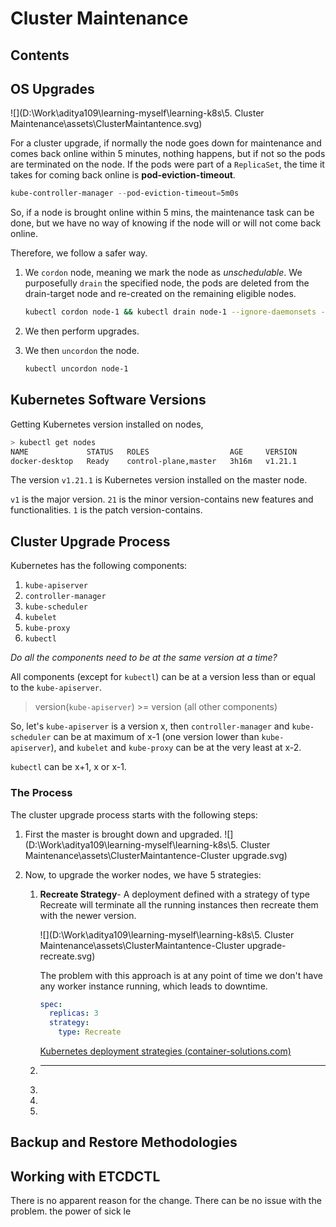 # Cluster Maintenance

## Contents

## OS Upgrades

![](D:\Work\aditya109\learning-myself\learning-k8s\5. Cluster Maintenance\assets\ClusterMaintantence.svg)

For a cluster upgrade, if normally the node goes down for maintenance and comes back online within 5 minutes, nothing happens, but if not so the pods are terminated on the node. If the pods were part of a `ReplicaSet`, the time it takes for coming back online is **pod-eviction-timeout**.

```powershell
kube-controller-manager --pod-eviction-timeout=5m0s
```

So, if a node is brought online within 5 mins, the maintenance task can be done, but we have no way of knowing if the node will or will not come back online.

Therefore, we follow a safer way. 

1. We `cordon` node, meaning we mark the node as *unschedulable*. We purposefully `drain` the specified node, the pods are deleted from the drain-target node and re-created on the remaining eligible nodes.

   ```bash
   kubectl cordon node-1 && kubectl drain node-1 --ignore-daemonsets --force --delete-emptydir-data
   ```

2. We then perform upgrades.

3. We then `uncordon` the node.

   ```bash
   kubectl uncordon node-1
   ```

## Kubernetes Software Versions

Getting Kubernetes version installed on nodes,

```bash
> kubectl get nodes
NAME             STATUS   ROLES                  AGE     VERSION
docker-desktop   Ready    control-plane,master   3h16m   v1.21.1
```

The version `v1.21.1` is Kubernetes version installed on the master node.

`v1` is the major version.
`21` is the minor version-contains new features and functionalities.
`1` is the patch version-contains.

## Cluster Upgrade Process

Kubernetes has the following components:

1. `kube-apiserver`
2. `controller-manager`
3. `kube-scheduler`
4. `kubelet`
5. `kube-proxy`
6. `kubectl`

*Do all the components need to be at the same version at a time?*

All components (except for `kubectl`) can be at a version less than or equal to the `kube-apiserver`.

> version(`kube-apiserver`) >= version (all other components)

So, let's `kube-apiserver` is a version x, then `controller-manager` and `kube-scheduler` can be at maximum of x-1 (one version lower than `kube-apiserver`), and  `kubelet` and `kube-proxy` can be at the very least at x-2.

`kubectl` can be x+1, x or x-1.

### The Process

The cluster upgrade process starts with the following steps:

1. First the master is brought down and upgraded.
   ![](D:\Work\aditya109\learning-myself\learning-k8s\5. Cluster Maintenance\assets\ClusterMaintantence-Cluster upgrade.svg)

2. Now, to upgrade the worker nodes, we have 5 strategies:

   1. **Recreate Strategy**- A deployment defined with a strategy of type Recreate will terminate all the running instances then recreate them with the newer version.

      ![](D:\Work\aditya109\learning-myself\learning-k8s\5. Cluster Maintenance\assets\ClusterMaintantence-Cluster upgrade-recreate.svg)

      The problem with this approach is at any point of time we don't have any worker instance running, which leads to downtime.

      ```yaml
      spec:
        replicas: 3
        strategy:
          type: Recreate
      ```

      [Kubernetes deployment strategies (container-solutions.com)](https://blog.container-solutions.com/kubernetes-deployment-strategies)

   2. ****

   3. 

   4. 

   5. 


## Backup and Restore Methodologies

## Working with ETCDCTL

There is no apparent reason for the change. There can be no issue with the problem. the power of sick le 



























